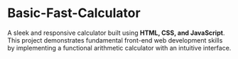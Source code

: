 # Basic-Fast-Calculator
A sleek and responsive calculator built using **HTML, CSS, and JavaScript**. This project demonstrates fundamental front-end web development skills by implementing a functional arithmetic calculator with an intuitive interface.
